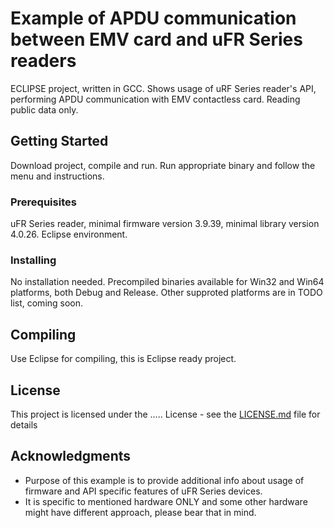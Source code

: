 # Example of APDU communication between EMV card and uFR Series readers

ECLIPSE project, written in GCC. Shows usage of uRF Series reader's API, performing APDU communication with EMV contactless card. Reading public data only. 

## Getting Started

Download project, compile and run.
Run appropriate binary and follow the menu and instructions.



### Prerequisites

uFR Series reader, minimal firmware version 3.9.39, minimal library version 4.0.26.
Eclipse environment.

### Installing

No installation needed. Precompiled binaries available for Win32 and Win64 platforms, both Debug and Release.
Other supproted platforms are in TODO list, coming soon.


## Compiling

Use Eclipse for compiling, this is Eclipse ready project.

## License

This project is licensed under the ..... License - see the [LICENSE.md](LICENSE.md) file for details

## Acknowledgments

* Purpose of this example is to provide additional info about usage of firmware and API specific features of uFR Series devices.
* It is specific to mentioned hardware ONLY and some other hardware might have different approach, please bear that in mind.  



 
